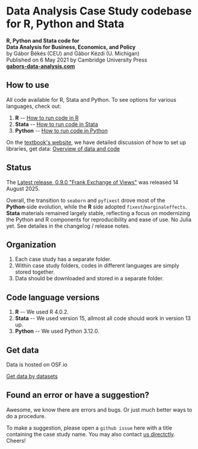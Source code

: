 # Data Analysis Case Study codebase for R, Python and Stata

**R, Python and Stata code for**  
**Data Analysis for Business, Economics, and Policy**   
by Gábor Békés (CEU) and Gábor Kézdi (U. Michigan)   
Published on 6 May 2021 by Cambridge University Press  
[**gabors-data-analysis.com**](https://gabors-data-analysis.com/)


## How to use

All code available for R, Stata and Python. To see options for various languages, check out:

1. **R** --  [How to run code in R ](ch00-tech-prep/da-setup-r.md)
2. **Stata** -- [How to run code in Stata ](ch00-tech-prep/da-setup-stata.md)
3. **Python** -- [How to run code in Python ](ch00-tech-prep/da-setup-python.md)

On the [textbook's website](https://gabors-data-analysis.com/), we have detailed discussion of how to set up libraries, get data: [Overview of data and code](https://gabors-data-analysis.com/data-and-code/)


## Status

The [Latest release, 0.9.0 "Frank Exchange of Views"](https://github.com/gabors-data-analysis/da_case_studies/releases/tag/v0.9.0) was released 14 August 2025. 

Overall, the transition to `seaborn` and `pyfixest` drove most of the **Python**‑side evolution, while the **R** side adopted `fixest`/`marginaleffects`. **Stata** materials remained largely stable, reflecting a focus on modernizing the Python and R components for reproducibility and ease of use. No Julia yet. See detailes in the changelog / release notes. 

## Organization
1. Each case study has a separate folder.
2. Within case study folders, codes in different languages are simply stored together. 
3. Data should be downloaded and stored in a separate folder. 

## Code language versions
1. **R** -- We used R 4.0.2. 
2. **Stata** -- We used version 15, allmost all code should work in version 13 up.
3. **Python** -- We used Python 3.12.0.

## Get data
Data is hosted on OSF.io

[Get data by datasets](https://osf.io/7epdj/)  

## Found an error or have a suggestion?
Awesome, we know there are errors and bugs. Or just much better ways to do a procedure.

To make a suggestion, please open a `github issue` here with a title containing the case study name. You may also contact [us directctly](https://gabors-data-analysis.com/contact-us/). Cheers!
